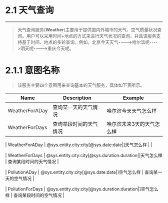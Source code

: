 # 2.1 天气查询

---

> 天气查询服务\(**Weather**\)主要用于提供国内外城市的天气、空气质量状况查询。用户可以采用时间+地点的方式来进行天气状况的查询，并且该服务支持基于时间、地点的多轮查询。例如，北京今天天气----&gt;哈尔滨呢----&gt;明天呢----&gt;重庆今天呢。

# 2.1.1 意图名称

> 该服务主要四个意图用来查询基本的天气服务，具体如下表所示。

| Name | Description | Example |
| --- | --- | --- |
|WeatherForADay  |查询某一天的天气情况   | 哈尔滨今天天气怎么样 |
|WeatherForDays  | 查询某段时间的天气情况 | 哈尔滨未来3天的天气怎么样 |


| WeatherForADay | @sys.entity.city:city\[@sys.date:date\|\]天气怎么样 | |

| WeatherForDays | @sys.entity.city:city\[@sys.duration:duration\|\]天气怎么样 | 查询某段时间的天气情况 |

| PollutionADay | @sys.entity.city:city\[@sys.date:date\|\]空气怎么样 | 查询某一天的空气情况 |

| PollutionForDays | @sys.entity.city:city\[@sys.duration:duration\|\]空气怎么样 | 查询某段时间的空气情况 |

